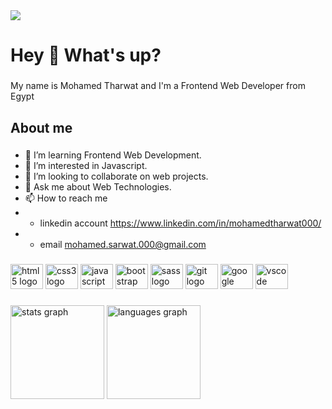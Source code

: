 <div align="left">
  <img src="https://visitor-badge.laobi.icu/badge?page_id=mop.mop&"  />
</div>

###

<h1 align="left">Hey 👋 What's up?</h1>

###

<p align="left">My name is Mohamed Tharwat and I'm a Frontend Web Developer from Egypt</p>

###

<h2 align="left">About me</h2>

###

  - 👀 I’m learning Frontend Web Development.
  - 🌱 I’m interested in Javascript.
  - 🤝 I’m looking to collaborate on web projects.
  - 💬 Ask me about Web Technologies.
  - 📫 How to reach me
  - - linkedin account https://www.linkedin.com/in/mohamedtharwat000/
  - - email mohamed.sarwat.000@gmail.com

###

<div align="left">
  <img src="https://cdn.jsdelivr.net/gh/devicons/devicon/icons/html5/html5-original.svg" height="40" width="52" alt="html5 logo"  />
  <img src="https://cdn.jsdelivr.net/gh/devicons/devicon/icons/css3/css3-original.svg" height="40" width="52" alt="css3 logo"  />
  <img src="https://cdn.jsdelivr.net/gh/devicons/devicon/icons/javascript/javascript-original.svg" height="40" width="52" alt="javascript logo"  />
  <img src="https://cdn.jsdelivr.net/gh/devicons/devicon/icons/bootstrap/bootstrap-original.svg" height="40" width="52" alt="bootstrap logo"  />
  <img src="https://cdn.jsdelivr.net/gh/devicons/devicon/icons/sass/sass-original.svg" height="40" width="52" alt="sass logo"  />
  <img src="https://cdn.jsdelivr.net/gh/devicons/devicon/icons/git/git-original.svg" height="40" width="52" alt="git logo"  />
  <img src="https://cdn.jsdelivr.net/gh/devicons/devicon/icons/google/google-original.svg" height="40" width="52" alt="google logo"  />
  <img src="https://cdn.jsdelivr.net/gh/devicons/devicon/icons/vscode/vscode-original.svg" height="40" width="52" alt="vscode logo"  />
</div>

###

<div align="left">
  <img src="https://github-readme-stats.vercel.app/api?hide_title=false&hide_rank=false&show_icons=true&include_all_commits=true&count_private=true&disable_animations=false&theme=dark&locale=en&hide_border=false&username=mop" height="150" alt="stats graph"  />
  <img src="https://github-readme-stats.vercel.app/api/top-langs?locale=en&hide_title=false&layout=compact&card_width=320&langs_count=5&theme=dark&hide_border=false&username=mop" height="150" alt="languages graph"  />
</div>
